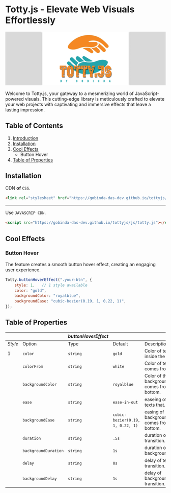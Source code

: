 # Totty.js - Elevate Web Visuals Effortlessly

![Totty.js Logo](https://raw.githubusercontent.com/gobinda-das-dev/tottyjs-media/main/images/totty%20js%20banner.jpg)

Welcome to Totty.js, your gateway to a mesmerizing world of JavaScript-powered visuals. This cutting-edge library is meticulously crafted to elevate your web projects with captivating and immersive effects that leave a lasting impression.

## Table of Contents

1. [Introduction](#introduction)
2. [Installation](#installation)
3. [Cool Effects](#cool-effects)
   - Button Hover
4. [Table of Properties](#table-of-properties)


## Installation

CDN  **of** `CSS`.

```html
<link rel="stylesheet" href="https://gobinda-das-dev.github.io/tottyjs/css/totty.css">
```


---

Use `JAVASCRIP CDN`.

```html
<script src="https://gobinda-das-dev.github.io/tottyjs/js/totty.js"></script>
```


## Cool Effects
### Button Hover

The feature creates a smooth button hover effect, creating an engaging user experience.

```javascript
Totty.buttonHoverEffect(".your-btn", {
    style: 1,   // 1 style available
    color: "gold",
    backgroundColor: "royalblue",
    backgroundEase: "cubic-bezier(0.19, 1, 0.22, 1)",
});
```








## Table of Properties
|                     |                      | *buttonHoverEffect*  |                                   |                                                   |
| ------------------- | -------------------- | -------------------- | --------------------------------- | ------------------------------------------------- |
| *Style*             | Option               | Type                 | Default                           | Description                                       |
| 1                   | `color`              | `string`             | `gold`                            | Color of text inside the button.                  |
|                     | `colorFrom`          | `string`             | `white`                           | Color of text that comes from top.                |
|                     | `backgroundColor`    | `string`             | `royalblue`                       | Color of the background that comes from bottom.   |
|                     | `ease`               | `string`             | `ease-in-out`                     | easeing of the texts that.                        |
|                     | `backgroundEase`     | `string`             | `cubic-bezier(0.19, 1, 0.22, 1)`  | easing of background that comes from bottom.      |
|                     | `duration`           | `string`             | `.5s`                             | duration of texts transition.                     |
|                     | `backgroundDuration` | `string`             | `1s`                              | duration of backgroundColor.                      |
|                     | `delay`              | `string`             | `0s`                              | delay of text transition.                         |
|                     | `backgroundDelay`    | `string`             | `1s`                              | delay of background transition.                   |
